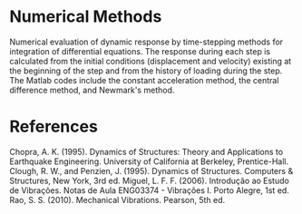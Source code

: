 # Numerical Methods 

Numerical evaluation of dynamic response by time-stepping methods for integration of differential equations. The response during each step is calculated from the initial conditions (displacement and velocity) existing at the beginning of the step and from the history of loading during the step. The Matlab codes include the constant acceleration method, the central difference method, and Newmark's method.


# References

Chopra, A. K. (1995). Dynamics of Structures: Theory and Applications to Earthquake Engineering. University of California at Berkeley, Prentice-Hall.
Clough, R. W., and Penzien, J. (1995). Dynamics of Structures. Computers & Structures, New York, 3rd ed.
Miguel, L. F. F. (2006). Introdução ao Estudo de Vibrações. Notas de Aula ENG03374 - Vibrações I. Porto Alegre, 1st ed.
Rao, S. S. (2010). Mechanical Vibrations. Pearson, 5th ed.

